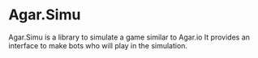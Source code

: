 Agar.Simu
=========

Agar.Simu is a library to simulate a game similar to Agar.io
It provides an interface to make bots who will play in the simulation.

